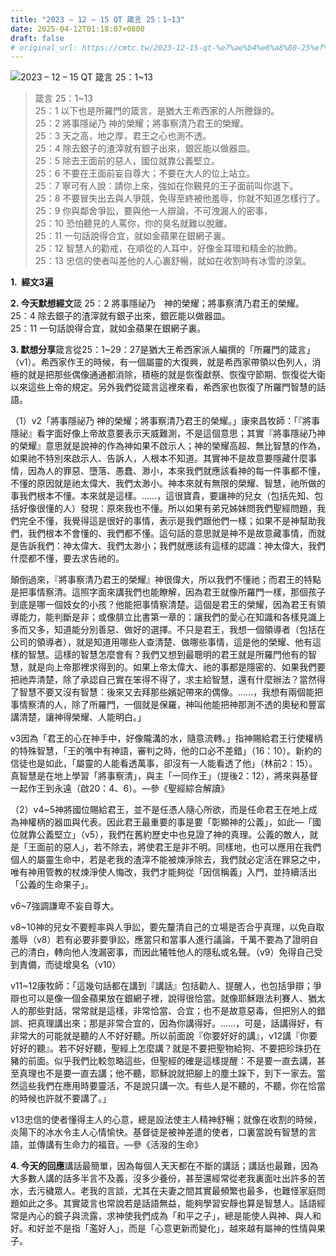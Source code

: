 ```yaml
---
title: "2023 – 12 – 15 QT 箴言 25：1~13"
date: 2025-04-12T01:18:07+0800
draft: false
# original_url: https://cmtc.tw/2023-12-15-qt-%e7%ae%b4%e8%a8%80-25%ef%bc%9a113
---
```


![2023 – 12 – 15 QT 箴言 25：1~13](/images/qt.jpg  "2023 – 12 – 15 QT 箴言 25：1~13")

> 箴言 25：1~13  
> 25：1 以下也是所羅門的箴言，是猶大王希西家的人所謄錄的。  
> 25：2 將事隱祕乃 神的榮耀；將事察清乃君王的榮耀。  
> 25：3 天之高，地之厚，君王之心也測不透。  
> 25：4 除去銀子的渣滓就有銀子出來，銀匠能以做器皿。  
> 25：5 除去王面前的惡人，國位就靠公義堅立。  
> 25：6 不要在王面前妄自尊大；不要在大人的位上站立。  
> 25：7 寧可有人說：請你上來，強如在你覲見的王子面前叫你退下。  
> 25：8 不要冒失出去與人爭競，免得至終被他羞辱，你就不知道怎樣行了。  
> 25：9 你與鄰舍爭訟，要與他一人辯論，不可洩漏人的密事，  
> 25：10 恐怕聽見的人罵你，你的臭名就難以脫離。  
> 25：11 一句話說得合宜，就如金蘋果在銀網子裏。  
> 25：12 智慧人的勸戒，在順從的人耳中，好像金耳環和精金的妝飾。  
> 25：13 忠信的使者叫差他的人心裏舒暢，就如在收割時有冰雪的涼氣。

**1.  經文3遍**

**2. 今天默想經文**箴 25：2 將事隱祕乃　神的榮耀；將事察清乃君王的榮耀。  
25：4 除去銀子的渣滓就有銀子出來，銀匠能以做器皿。  
25：11 一句話說得合宜，就如金蘋果在銀網子裏。

**3. 默想分享**箴言從25：1~29：27是猶大王希西家派人編撰的「所羅門的箴言」（v1）。希西家作王的時候，有一個屬靈的大復興，就是希西家帶領以色列人，消極的就是把那些偶像通通都消除，積極的就是恢復獻祭、恢復守節期、恢復從大衛以來這些上帝的規定。另外我們從箴言這裡來看，希西家也恢復了所羅門智慧的話語。

（1）v2「將事隱祕乃 神的榮耀；將事察清乃君王的榮耀。」康來昌牧師：「『將事隱祕』看字面好像上帝故意要表示天威難測，不是這個意思；其實『將事隱祕乃神的榮耀』意思就是說神的作為神如果不啟示人；神的榮耀高超、無比智慧的作為，如果祂不特別來啟示人、告訴人，人根本不知道。其實神不是故意要隱藏什麼事情，因為人的罪惡、墮落、愚蠢、渺小，本來我們就應該看神的每一件事都不懂，不懂的原因就是祂太偉大、我們太渺小。神本來就有無限的榮耀、智慧，祂所做的事我們根本不懂。本來就是這樣。……，這很寶貴，要讓神的兒女（包括先知、包括好像很懂的人）發現：原來我也不懂。所以如果有弟兄姊妹問我們聖經問題，我們完全不懂，我覺得這是很好的事情，表示是我們跟他們一樣；如果不是神幫助我們，我們根本不會懂的、我們都不懂。這句話的意思就是神不是故意藏事情，而就是告訴我們：神太偉大、我們太渺小；我們就應該有這樣的認識：神太偉大，我們什麼都不懂，要去求告祂的。

顛倒過來，『將事察清乃君王的榮耀』神很偉大，所以我們不懂祂；而君王的特點是把事情察清。這照字面來講我們也能瞭解，因為君王就像所羅門一樣，那個孩子到底是哪一個妓女的小孩？他能把事情察清楚。這個是君王的榮耀，因為君王有領導能力，能判斷是非；或像腓立比書第一章的：讓我們的愛心在知識和各樣見識上多而又多，知道能分別善惡、做好的選擇。不只是君王，我想一個領導者（包括在公司的領導者），就是知道用哪些人查清楚、做哪些事情，這是他的榮耀、他有這樣的智慧。這樣的智慧怎麼會有？我們又想到最聰明的君王就是所羅門他有的智慧，就是向上帝那裡求得到的。如果上帝太偉大、祂的事都是隱密的、如果我們要把祂弄清楚，除了承認自己實在笨得不得了，求主給智慧，還有什麼辦法？當然得了智慧不要又沒有智慧：後來又去拜那些嬪妃帶來的偶像。……，我想有兩個能把事情察清的人，除了所羅門，一個就是保羅，神叫他能把神那測不透的奧秘和豐富講清楚，讓神得榮耀、人能明白。」

v3因為「君王的心在神手中，好像隴溝的水，隨意流轉。」指神賜給君王行使權柄的特殊智慧，「王的嘴中有神語，審判之時，他的口必不差錯」（16：10）。新約的信徒也是如此，「屬靈的人能看透萬事，卻沒有一人能看透了他」（林前2：15）。真智慧是在地上學習「將事察清」，與主「一同作王」（提後2：12），將來與基督一起作王到永遠（啟20：4、6）。—參《聖經綜合解讀》

（2）v4~5神將國位賜給君王，並不是任憑人隨心所欲，而是任命君王在地上成為神權柄的器皿與代表。因此君王最重要的事是要「彰顯神的公義」，如此—「國位就靠公義堅立」（v5），我們在舊約歷史中也見證了神的真理。公義的敵人，就是「王面前的惡人」，若不除去，將使君王是非不明。同樣地，也可以應用在我們個人的屬靈生命中，若是老我的渣滓不能被煉淨除去，我們就必定活在罪惡之中，唯有神用管教的杖煉淨使人悔改，我們才能夠從「因信稱義」入門，並持續活出「公義的生命果子」。

v6~7強調謙卑不妄自尊大。

v8~10神的兒女不要輕率與人爭訟，要先釐清自己的立場是否合乎真理，以免自取羞辱（v8）若有必要非要爭訟，應當只和當事人進行議論，千萬不要為了證明自己的清白，轉向他人洩漏密事，而因此犧牲他人的隱私或名聲。（v9）免得自己受到責備，而徒增臭名（v10）

v11~12康牧師：「這幾句話都在講到『講話』包括勸人、提醒人，也包括爭辯；爭辯也可以是像一個金蘋果放在銀網子裡，說得很恰當。就像耶穌跟法利賽人、猶太人的那些對話，常常就是這樣，非常恰當、合宜；也不是故意惡毒，但把別人的錯誤、把真理講出來；那是非常合宜的，因為你講得好。……，可是，話講得好，有非常大的可能就是聽的人不好好聽。所以前面說『你要好好的講』，v12講『你要好好的聽』。若不好好聽，聖經上怎麼講？就是不要把聖物給狗、不要把珍珠扔在豬的前面。似乎我們比較忽略這些，但聖經的確是這樣提醒：不是要一直去講，甚至真理也不是要一直去講；他不聽，耶穌說就把腳上的塵土跺下，到下一家去。當然這些我們在應用時要靈活，不是說只講一次。有些人是不聽的，不聽，你在恰當的時候也許就不要講了。」

v13忠信的使者懂得主人的心意，總是設法使主人精神舒暢；就像在收割的時候，炎陽下的冰水令主人心情愉快。基督徒是被神差遣的使者，口裏當說有智慧的言語，並傳講有生命力的福音。—參《活潑的生命》

**4. 今天的回應**講話最簡單，因為每個人天天都在不斷的講話；講話也最難，因為大多數人講的話多半言不及義，沒多少養份，甚至還經常從老我裏面吐出許多的苦水，去污穢眾人。老我的言談，尤其在夫妻之間其實最頻繁也最多，也難怪家庭問題如此之多。其實箴言也常說若是話語無益，能夠學習安靜也算是智慧人。話語經常是內心的鏡子與流露，求神使我們成為「和平之子」，總是能使人與神、與人和好。和好並不是指「濫好人」，而是「心意更新而變化」，越來越有屬神的性情與果子。